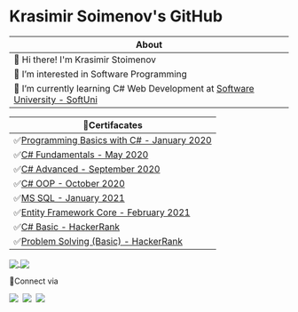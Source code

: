 # Krasimir Soimenov's GitHub

About |                                                                               
-------------|                                                                            
 👋 Hi there! I'm Krasimir Stoimenov|                                                
 👀 I’m interested in Software Programming|                                           
 📔 I’m currently learning C# Web Development at [Software University - SoftUni](https://softuni.bg/)|     


  
📜Certifacates |                                                                                      
------------ |                                                                                        
✅[Programming Basics with C# - January 2020](https://softuni.bg/certificates/details/77202/f29fdd21)| 
✅[C# Fundamentals - May 2020](https://softuni.bg/certificates/details/86034/02b78725)|                
✅[C# Advanced - September 2020](https://softuni.bg/certificates/details/90212/ac340e4e)|              
✅[C# OOP - October 2020](https://softuni.bg/certificates/details/95693/c11d49db)|
✅[MS SQL - January 2021](https://softuni.bg/certificates/details/97862/5a8d0fbb)|
✅[Entity Framework Core - February 2021](https://softuni.bg/certificates/details/102588/857c07de)|
✅[C# Basic - HackerRank](https://www.hackerrank.com/certificates/67893ac70293)|
✅[Problem Solving (Basic) - HackerRank](https://www.hackerrank.com/certificates/daaddcd0bc0a)|




<a href="https://github.com/anuraghazra/github-readme-stats">
  <img align="center" src="https://github-readme-stats.vercel.app/api?username=KrasimirStoimenov&show_icons=true" />
</a>
<a href="https://github.com/anuraghazra/convoychat">
  <img align="center" src="https://github-readme-stats.vercel.app/api/top-langs/?username=KrasimirStoimenov&layout=compact)](https://github.com/KrasimirStoimenov/github-readme-stats" />
</a>                                  
                                                              
📡Connect via 

<a href="https://www.linkedin.com/in/krassimir-stoimenov-2844a71b1/"><img src="https://img.shields.io/badge/-Krasimir%20Stoimenov-0A66C2?style=flat&logo=linkedin&logoColor=white"></a>&nbsp;
<a href="https://mail.google.com/mail/u/0/"><img src="https://img.shields.io/badge/-Krassimir.Stoimenov@gmail.com-EA4335?style=flat&logo=gmail&logoColor=white"/></a>&nbsp;
<a href="https://www.facebook.com/krassimir.stoimenov.7"><img src="https://img.shields.io/badge/-Krasimir%20Stoimenov-1877F2?style=flat&logo=facebook&logoColor=white"/></a>&nbsp;
